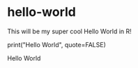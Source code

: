 # hello-world
This will be my super cool Hello World in R!

print("Hello World", quote=FALSE)

Hello World
